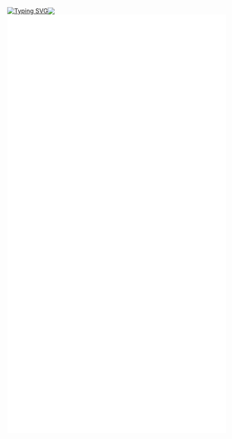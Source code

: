 <div style="display: flex; align-items: center;">

<a href="https://git.io/typing-svg">
    <img src="https://readme-typing-svg.demolab.com?font=Fira+Code&weight=700&size=30&pause=1000&color=000000E4&vCenter=true&multiline=true&repeat=false&random=false&width=510&height=100&lines=Hi%2C+I'm+Feng+Weiming!%F0%9F%91%8B;It+is+nice+to+meet+you+here." alt="Typing SVG" />
</a>
  <img src="https://media.giphy.com/media/mGcNjsfWAjY5AEZNw6/giphy.gif" width="50" />
</div>

<picture>
  <img src="/github-metrics.svg" alt="Metrics">
</picture>

